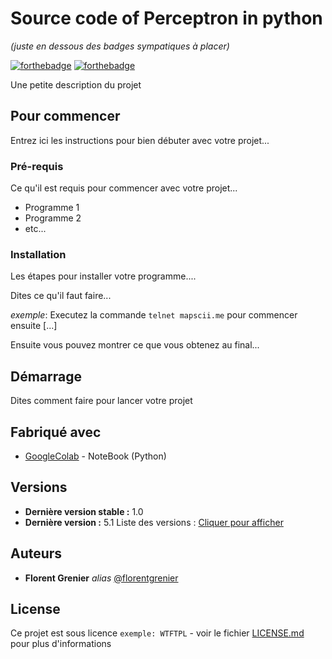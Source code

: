 # Source code of Perceptron in python
_(juste en dessous des badges sympatiques à placer)_

[![forthebadge](http://forthebadge.com/images/badges/built-with-love.svg)](http://forthebadge.com)  [![forthebadge](http://forthebadge.com/images/badges/powered-by-electricity.svg)](http://forthebadge.com)

Une petite description du projet

## Pour commencer

Entrez ici les instructions pour bien débuter avec votre projet...

### Pré-requis

Ce qu'il est requis pour commencer avec votre projet...

- Programme 1
- Programme 2
- etc...

### Installation

Les étapes pour installer votre programme....

Dites ce qu'il faut faire...

_exemple_: Executez la commande ``telnet mapscii.me`` pour commencer ensuite [...]


Ensuite vous pouvez montrer ce que vous obtenez au final...

## Démarrage

Dites comment faire pour lancer votre projet

## Fabriqué avec

* [GoogleColab](https://colab.research.google.com) - NoteBook (Python)

## Versions

* **Dernière version stable :** 1.0
* **Dernière version :** 5.1
Liste des versions : [Cliquer pour afficher](https://github.com/FlorentGrenier/Perceptron-in-python/tags)
## Auteurs

* **Florent Grenier** _alias_ [@florentgrenier](https://github.com/FlorentGrenier)


## License

Ce projet est sous licence ``exemple: WTFTPL`` - voir le fichier [LICENSE.md](LICENSE.md) pour plus d'informations


